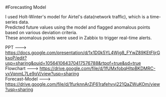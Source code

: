 #Forecasting Model

I used Holt-Winter's model for Airtel's data(network traffic), which is a time-series data.<br>
Predicted future values using the model and flagged anomalous points based on various deviation criteria.<br>
These anomalous points were used in Zabbix to trigger real-time alerts.

PPT            ---> https://docs.google.com/presentation/d/1x1D0k5YL4Wjg8_FYwZ89KEtFljrGksoP/edit?usp=sharing&ouid=105641064370417576788&rtpof=true&sd=true <br>
Flowchart      ---> https://drive.google.com/file/d/1fUMxfobqHltpBKDMRC-vxVqnmL7Le9qV/view?usp=sharing <br>
Forecast-Model ---> https://drive.google.com/file/d/1furknnArZjF61rafehvvj221QaZWuKOm/view?usp=sharing

